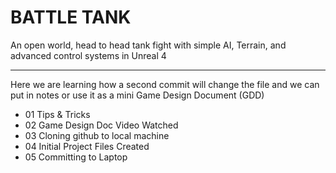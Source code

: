 # BATTLE TANK
An open world, head to head tank fight with simple AI, Terrain, and advanced control systems in Unreal 4

---
Here we are learning how a second commit will change the file and we can put in notes or use it as a mini Game Design Document (GDD)

* 01 Tips & Tricks
* 02 Game Design Doc Video Watched
* 03 Cloning github to local machine
* 04 Initial Project Files Created
* 05 Committing to Laptop

